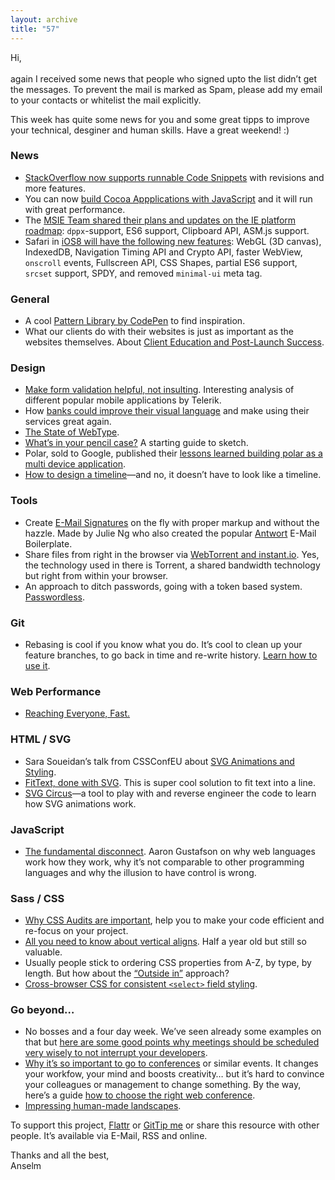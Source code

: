 ```yaml
---
layout: archive
title: "57"
---
```


Hi,<br>
<br>
again I received some news that people who signed upto the list didn’t get the messages. To prevent the mail is marked as Spam, please add my email to your contacts or whitelist the mail explicitly.

This week has quite some news for you and some great tipps to improve your technical, desginer and human skills. Have a great weekend! :)

### News

- [StackOverflow now supports runnable Code Snippets](http://blog.stackoverflow.com/2014/09/introducing-runnable-javascript-css-and-html-code-snippets/) with revisions and more features.
- You can now [build Cocoa Appplications with JavaScript](http://developer.telerik.com/featured/apples-biggest-announcement-yet-isnt-phones-watches/) and it will run with great performance.
- The [MSIE Team shared their plans and updates on the IE platform roadmap](http://blogs.msdn.com/b/ie/archive/2014/09/18/updates-to-our-platform-roadmap.aspx): `dppx`-support, ES6 support, Clipboard API, ASM.js support.
- Safari in [iOS8 will have the following new features](http://www.mobilexweb.com/blog/safari-ios8-iphone6-web-developers-designers): WebGL (3D canvas), IndexedDB, Navigation Timing API and Crypto API, faster WebView, `onscroll` events, Fullscreen API, CSS Shapes, partial ES6 support, `srcset` support, SPDY, and removed `minimal-ui` meta tag.

### General

- A cool [Pattern Library by CodePen](http://codepen.io/patterns/) to find inspiration.
- What our clients do with their websites is just as important as the websites themselves. About [Client Education and Post-Launch Success](http://alistapart.com/article/client-education-and-post-launch-success).

### Design

- [Make form validation helpful, not insulting](http://developer.telerik.com/featured/form-validation-right-mobile-applications/). Interesting analysis of different popular mobile applications by Telerik.
- How [banks could improve their visual language](http://heistmade.com/banks/) and make using their services great again.
- [The State of WebType](http://stateofwebtype.com/).
- [What’s in your pencil case?](https://medium.com/tradecraft-traction/whats-in-your-pencil-case-a7bb6d7dca49) A starting guide to sketch.
- Polar, sold to Google, published their [lessons learned building polar as a multi device application](http://static.lukew.com/MobileMultiDevice_LukeWsm.pdf).
- [How to design a timeline](https://medium.com/user-experience-design-1/lessons-learned-while-designing-a-timeline-3a330d4a2918)—and no, it doesn’t have to look like a timeline.

### Tools

- Create [E-Mail Signatures](https://antwort.co/email-signature/) on the fly with proper markup and without the hazzle. Made by Julie Ng who
also created the popular [Antwort](https://github.com/InterNations/antwort) E-Mail Boilerplate.
- Share files from right in the browser via [WebTorrent and instant.io](http://instant.io/). Yes, the technology used in there is Torrent, a shared bandwidth technology but right from within your browser.
- An approach to ditch passwords, going with a token based system. [Passwordless](https://passwordless.net/getstarted).

### Git

- Rebasing is cool if you know what you do. It’s cool to clean up your feature branches, to go back in time and re-write history. [Learn how to use it](https://www.codementor.io/git-tutorial/git-rebase-split-old-commit-master).

### Web Performance

- [Reaching Everyone, Fast.](https://speakerdeck.com/tkadlec/reaching-everyone-fast-at-velocity-ny-2014)

### HTML / SVG

- Sara Soueidan’s talk from CSSConfEU about [SVG Animations and Styling](http://slides.com/sarasoueidan/styling-animating-svgs-with-css?token=jCcrBSyuS6CmMQsd8Aof3TpxyZQr#/).
- [FitText, done with SVG](http://jxnblk.github.io/fitter-happier-text/). This is super cool solution to fit text into a line.
- [SVG Circus](http://svgcircus.com/)—a tool to play with and reverse engineer the code to learn how SVG animations work.

### JavaScript

- [The fundamental disconnect](http://aaron-gustafson.com/notebook/2014/a-fundamental-disconnect/). Aaron Gustafson on why web languages work how they work, why it’s not comparable to other programming languages and why the illusion to have control is wrong.

### Sass / CSS

- [Why CSS Audits are important](http://alistapart.com/article/css-audits-taking-stock-of-your-code), help you to make your code efficient and re-focus on your project.
- [All you need to know about vertical aligns](http://christopheraue.net/2014/03/05/vertical-align/). Half a year old but still so valuable.
- Usually people stick to ordering CSS properties from A-Z, by type, by length. But how about the [“Outside in”](http://webdesign.tutsplus.com/articles/outside-in-ordering-css-properties-by-importance--cms-21685) approach?
- [Cross-browser CSS for consistent `<select>` field styling](https://github.com/filamentgroup/select-css).

### Go beyond…

- No bosses and a four day week. We’ve seen already some examples on that but [here are some good points why meetings should be scheduled very wisely to not interrupt your developers](http://qz.com/260846/why-our-startup-has-no-bosses-no-office-and-a-four-day-work-week/).
- [Why it’s so important to go to conferences](https://the-pastry-box-project.net/wayne-thume/2014-September-14) or similar events. It changes your workfow, your mind and boosts creativity… but it’s hard to convince your colleagues or management to change something. By the way, here’s a guide [how to choose the right web conference](http://keirwhitaker.com/blog/how-to-choose-a-web-conference-thats-right-for-you/).
- [Impressing human-made landscapes](http://www.featureshoot.com/2014/09/manmade-landscapes/).


To support this project, [Flattr](http://goo.gl/dDWsTF) or [GitTip me](http://goo.gl/cnqtOc) or share this resource with other people. It’s available via E-Mail, RSS and online.

Thanks and all the best,<br>
Anselm
